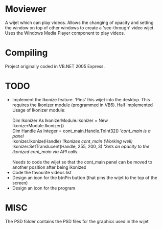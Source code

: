 Moviewer
=======

A wijet which can play videos. Allows the changing of opacity and setting the window on top of other windows to create a 'see-through' video wijet. Uses the Windows Media Player component to play videos.

Compiling
========

Project originally coded in VB.NET 2005 Express.

TODO
=====
<ul>
<li>
Implement the Ikonize feature. 'Pins' this wijet into the desktop. This requires the Ikonizer module (programmed in VB6). Half implemented<br>
    Usage of Ikonizer module:
    <br><br>
			Dim Ikonizer As IkonizerModule.Ikonizer = New IkonizerModule.Ikonizer()<br>
			Dim Handle As Integer = cont_main.Handle.ToInt32() <i>'cont_main is a panel</i><br>
			Ikonizer.Ikonize(Handle) <i>'Ikonizes cont_main (Working well)</i><br>
			Ikonizer.SetTranslucent(Handle, 255, 200, 3) <i>'Sets an opacity to the ikonized cont_main via API calls</i><br><br>
		Needs to code the wijet so that the cont_main panel can be moved to another position after being ikonized<br>
</li>
<li>Code the favourite videos list</li>
<li>Design an icon for the btnPin button (that pins the wijet to the top of the screen)</li>
<li>Design an icon for the program</li>
</ul>

MISC
====

The PSD folder contains the PSD files for the graphics used in the wijet